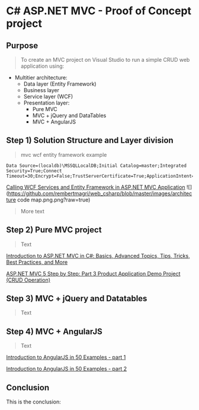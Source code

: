 # C# ASP.NET MVC - Proof of Concept project

## Purpose
> To create an MVC project on Visual Studio to run a simple CRUD web application using:
 * Multitier architecture:
   * Data layer (Entity Framework)
   * Business layer
   * Service  layer (WCF)
   * Presentation layer:
     * Pure MVC
     * MVC + jQuery and DataTables
     * MVC + AngularJS

## Step 1) Solution Structure and Layer division
> mvc wcf entity framework example

    Data Source=(localdb)\MSSQLLocalDB;Initial Catalog=master;Integrated Security=True;Connect Timeout=30;Encrypt=False;TrustServerCertificate=True;ApplicationIntent=ReadWrite;MultiSubnetFailover=False

[Calling WCF Services and Entity Framework in ASP.NET MVC Application](https://www.youtube.com/watch?v=H6MzA1KW3o0)
![](https://github.com/rembertmagri/web_csharp/blob/master/images/architecture code map.png.png?raw=true)

> More text

## Step 2) Pure MVC project

> Text

[Introduction to ASP.NET MVC in C#: Basics, Advanced Topics, Tips, Tricks, Best Practices, and More](https://www.youtube.com/watch?v=phyV-OQNeRM)

[ASP.NET MVC 5 Step by Step: Part 3 Product Application Demo Project (CRUD Operation)](https://www.youtube.com/watch?v=NAKLrsvBC6g)

## Step 3) MVC + jQuery and Datatables

> Text

## Step 4) MVC + AngularJS

> Text

[Introduction to AngularJS in 50 Examples - part 1](https://www.youtube.com/watch?v=TRrL5j3MIvo)

[Introduction to AngularJS in 50 Examples - part 2](https://www.youtube.com/watch?v=6J08m1H2BME)

## Conclusion

This is the conclusion:
